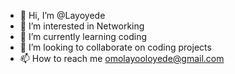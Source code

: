 - 👋 Hi, I’m @Layoyede
- 👀 I’m interested in Networking 
- 🌱 I’m currently learning coding
- 💞️ I’m looking to collaborate on coding projects
- 📫 How to reach me omolayooloyede@gmail.com

<!---
Layoyede/Layoyede is a ✨ special ✨ repository because its `README.md` (this file) appears on your GitHub profile.
You can click the Preview link to take a look at your changes.
--->
